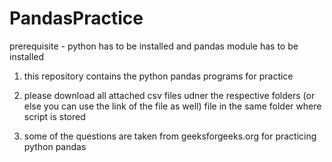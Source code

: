 # PandasPractice

prerequisite - python has to be installed and pandas module has to be installed

1.	this repository contains the python pandas programs for practice

2.	please download all attached csv files udner the respective folders (or else you can use the link of the file as well) file in the same folder where script is stored
3. some of the questions are taken from geeksforgeeks.org for practicing python pandas
